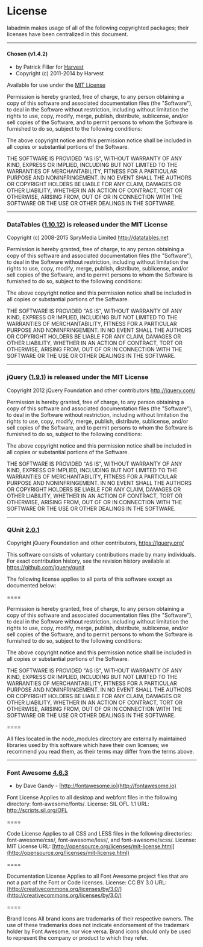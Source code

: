 License
=======

labadmin makes usage of all of the following copyrighted packages; their licenses have been centralized in this document.

--------------------------------------------------------------------------------

#### Chosen (v1.4.2)
- by Patrick Filler for [Harvest](http://getharvest.com)
- Copyright (c) 2011-2014 by Harvest

Available for use under the [MIT License](http://en.wikipedia.org/wiki/MIT_License)

Permission is hereby granted, free of charge, to any person obtaining a copy
of this software and associated documentation files (the "Software"), to deal
in the Software without restriction, including without limitation the rights
to use, copy, modify, merge, publish, distribute, sublicense, and/or sell
copies of the Software, and to permit persons to whom the Software is
furnished to do so, subject to the following conditions:

The above copyright notice and this permission notice shall be included in
all copies or substantial portions of the Software.

THE SOFTWARE IS PROVIDED "AS IS", WITHOUT WARRANTY OF ANY KIND, EXPRESS OR
IMPLIED, INCLUDING BUT NOT LIMITED TO THE WARRANTIES OF MERCHANTABILITY,
FITNESS FOR A PARTICULAR PURPOSE AND NONINFRINGEMENT. IN NO EVENT SHALL THE
AUTHORS OR COPYRIGHT HOLDERS BE LIABLE FOR ANY CLAIM, DAMAGES OR OTHER
LIABILITY, WHETHER IN AN ACTION OF CONTRACT, TORT OR OTHERWISE, ARISING FROM,
OUT OF OR IN CONNECTION WITH THE SOFTWARE OR THE USE OR OTHER DEALINGS IN
THE SOFTWARE.

--------------------------------------------------------------------------------

### DataTables ([1.10.12](https://github.com/DataTables/DataTables/releases/tag/1.10.12)) is released under the MIT License

Copyright (c) 2008-2015 SpryMedia Limited
http://datatables.net

Permission is hereby granted, free of charge, to any person obtaining a copy
of this software and associated documentation files (the "Software"), to deal
in the Software without restriction, including without limitation the rights
to use, copy, modify, merge, publish, distribute, sublicense, and/or sell
copies of the Software, and to permit persons to whom the Software is
furnished to do so, subject to the following conditions:

The above copyright notice and this permission notice shall be included in
all copies or substantial portions of the Software.

THE SOFTWARE IS PROVIDED "AS IS", WITHOUT WARRANTY OF ANY KIND, EXPRESS OR
IMPLIED, INCLUDING BUT NOT LIMITED TO THE WARRANTIES OF MERCHANTABILITY,
FITNESS FOR A PARTICULAR PURPOSE AND NONINFRINGEMENT. IN NO EVENT SHALL THE
AUTHORS OR COPYRIGHT HOLDERS BE LIABLE FOR ANY CLAIM, DAMAGES OR OTHER
LIABILITY, WHETHER IN AN ACTION OF CONTRACT, TORT OR OTHERWISE, ARISING FROM,
OUT OF OR IN CONNECTION WITH THE SOFTWARE OR THE USE OR OTHER DEALINGS IN
THE SOFTWARE.

--------------------------------------------------------------------------------

### jQuery ([1.9.1](https://github.com/jquery/jquery/releases/tag/1.9.1)) is released under the MIT License

Copyright 2012 jQuery Foundation and other contributors
http://jquery.com/

Permission is hereby granted, free of charge, to any person obtaining
a copy of this software and associated documentation files (the
"Software"), to deal in the Software without restriction, including
without limitation the rights to use, copy, modify, merge, publish,
distribute, sublicense, and/or sell copies of the Software, and to
permit persons to whom the Software is furnished to do so, subject to
the following conditions:

The above copyright notice and this permission notice shall be
included in all copies or substantial portions of the Software.

THE SOFTWARE IS PROVIDED "AS IS", WITHOUT WARRANTY OF ANY KIND,
EXPRESS OR IMPLIED, INCLUDING BUT NOT LIMITED TO THE WARRANTIES OF
MERCHANTABILITY, FITNESS FOR A PARTICULAR PURPOSE AND
NONINFRINGEMENT. IN NO EVENT SHALL THE AUTHORS OR COPYRIGHT HOLDERS BE
LIABLE FOR ANY CLAIM, DAMAGES OR OTHER LIABILITY, WHETHER IN AN ACTION
OF CONTRACT, TORT OR OTHERWISE, ARISING FROM, OUT OF OR IN CONNECTION
WITH THE SOFTWARE OR THE USE OR OTHER DEALINGS IN THE SOFTWARE.

--------------------------------------------------------------------------------

### QUnit [2.0.1](https://github.com/jquery/qunit/releases/tag/2.0.1)

Copyright jQuery Foundation and other contributors, https://jquery.org/

This software consists of voluntary contributions made by many
individuals. For exact contribution history, see the revision history
available at https://github.com/jquery/qunit

The following license applies to all parts of this software except as
documented below:

====

Permission is hereby granted, free of charge, to any person obtaining
a copy of this software and associated documentation files (the
"Software"), to deal in the Software without restriction, including
without limitation the rights to use, copy, modify, merge, publish,
distribute, sublicense, and/or sell copies of the Software, and to
permit persons to whom the Software is furnished to do so, subject to
the following conditions:

The above copyright notice and this permission notice shall be
included in all copies or substantial portions of the Software.

THE SOFTWARE IS PROVIDED "AS IS", WITHOUT WARRANTY OF ANY KIND,
EXPRESS OR IMPLIED, INCLUDING BUT NOT LIMITED TO THE WARRANTIES OF
MERCHANTABILITY, FITNESS FOR A PARTICULAR PURPOSE AND
NONINFRINGEMENT. IN NO EVENT SHALL THE AUTHORS OR COPYRIGHT HOLDERS BE
LIABLE FOR ANY CLAIM, DAMAGES OR OTHER LIABILITY, WHETHER IN AN ACTION
OF CONTRACT, TORT OR OTHERWISE, ARISING FROM, OUT OF OR IN CONNECTION
WITH THE SOFTWARE OR THE USE OR OTHER DEALINGS IN THE SOFTWARE.

====

All files located in the node_modules directory are externally maintained
libraries used by this software which have their own licenses; we
recommend you read them, as their terms may differ from the terms above.

--------------------------------------------------------------------------------

### Font Awesome [4.6.3](https://github.com/FortAwesome/Font-Awesome/releases/tag/v4.6.3)

- by Dave Gandy - [http://fontawesome.io](http://fontawesome.io)

Font License
Applies to all desktop and webfont files in the following directory: font-awesome/fonts/.
License: SIL OFL 1.1
URL: http://scripts.sil.org/OFL

====

Code License
Applies to all CSS and LESS files in the following directories: font-awesome/css/, font-awesome/less/, and font-awesome/scss/.
License: MIT License
URL: [http://opensource.org/licenses/mit-license.html](http://opensource.org/licenses/mit-license.html)

====

Documentation License
Applies to all Font Awesome project files that are not a part of the Font or Code licenses.
License: CC BY 3.0
URL: [http://creativecommons.org/licenses/by/3.0/](http://creativecommons.org/licenses/by/3.0/)

====

Brand Icons
All brand icons are trademarks of their respective owners.
The use of these trademarks does not indicate endorsement of the trademark holder by Font Awesome, nor vice versa.
Brand icons should only be used to represent the company or product to which they refer.
